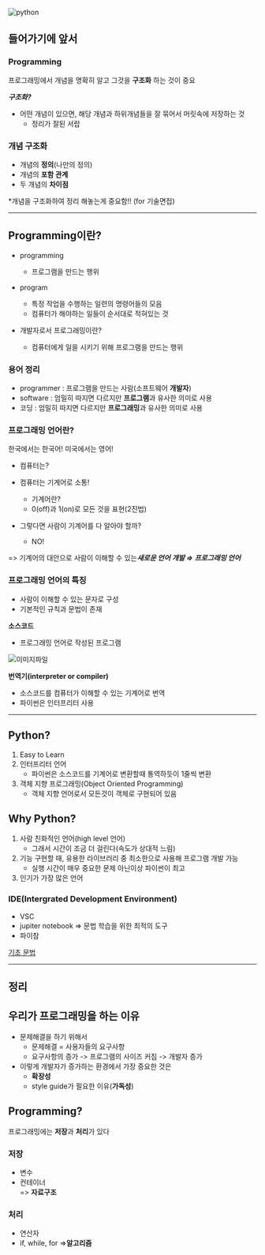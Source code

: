 ![python](https://upload.wikimedia.org/wikipedia/commons/7/72/Python_logo_1990s.svg)
## 들어가기에 앞서

### Programming

프로그래밍에서 개념을 명확히 알고 그것을 **구조화** 하는 것이 중요


***구조화?***

- 어떤 개념이 있으면, 해당 개념과 하위개념들을 잘 묶어서 머릿속에 저장하는 것
    - 정리가 잘된 서랍


### 개념 구조화

- 개념의 **정의**(나만의 정의)
- 개념의 **포함 관계**
- 두 개념의 **차이점**

*개념을 구조화하여 정리 해놓는게 중요함!! (for 기술면접)


---


## Programming이란?

- programming
    - 프로그램을 만드는 행위

- program
    - 특정 작업을 수행하는 일련의 명령어들의 모음
    - 컴퓨터가 해야하는 일들이 순서대로 적혀있는 것

- 개발자로서 프로그래밍이란?
    - 컴퓨터에게 일을 시키기 위해 프로그램을 만드는 행위


### 용어 정리
- programmer : 프로그램을 만드는 사람(소프트웨어 **개발자**)
- software : 엄밀히 따지면 다르지만 **프로그램**과 유사한 의미로 사용
- 코딩 : 엄밀히 따지면 다르지만 **프로그래밍**과 유사한 의미로 사용


### 프로그래밍 언어란?

한국에서는 한국어! 미국에서는 영어!

- 컴퓨터는?
- 컴퓨터는 기계어로 소통!

  - 기계어란?
  - 0(off)과 1(on)로 모든 것을 표현(2진법)

- 그렇다면 사람이 기계어를 다 알아야 할까?
  - NO!

=> 기계어의 대안으로 사람이 이해할 수 있는***새로운 언어 개발 ⇒ 프로그래밍 언어***


### 프로그래밍 언어의 특징

- 사람이 이해할 수 있는 문자로 구성
- 기본적인 규칙과 문법이 존재


**소스코드**

- 프로그래밍 언어로 작성된 프로그램

![이미지파일](https://s3.us-west-2.amazonaws.com/secure.notion-static.com/560cb6e0-28d2-4138-8427-77818e124854/KakaoTalk_20220718_175457261.jpg?X-Amz-Algorithm=AWS4-HMAC-SHA256&X-Amz-Content-Sha256=UNSIGNED-PAYLOAD&X-Amz-Credential=AKIAT73L2G45EIPT3X45%2F20220719%2Fus-west-2%2Fs3%2Faws4_request&X-Amz-Date=20220719T145058Z&X-Amz-Expires=86400&X-Amz-Signature=852d4868585f4505faa620c69979b42af58fbdfc59c835754a95bbaf78c8343a&X-Amz-SignedHeaders=host&response-content-disposition=filename%20%3D%22KakaoTalk_20220718_175457261.jpg%22&x-id=GetObject)


**번역기(interpreter or compiler)**

- 소스코드를 컴퓨터가 이해할 수 있는 기계어로 번역
- 파이썬은 인터프리터 사용


---


## Python?

1. Easy to Learn
2. 인터프리터 언어
   - 파이썬은 소스코드를 기계어로 변환할때 통역하듯이 1줄씩 변환
3. 객체 지향 프로그래밍(Object Oriented Programming)
   - 객체 지향 언어로서 모든것이 객체로 구현되어 있음



## Why Python?

1. 사람 친화적인 언어(high level 언어)
    - 그래서 시간이 조금 더 걸린다(속도가 상대적 느림)
2. 기능 구현할 때, 유용한 라이브러리 중 최소한으로 사용해 프로그램 개발 가능
   - 실행 시간이 매우 중요한 문제 아닌이상 파이썬이 최고
3. 인기가 가장 많은 언어



### IDE(Intergrated Development Environment)

- VSC
- jupiter notebook ⇒ 문법 학습을 위한 최적의 도구
- 파이참

[기초 문법](https://www.notion.so/08ef7fe959394dfca4266af7ca620d40)


---

## 정리


## 우리가 프로그래밍을 하는 이유
- 문제해결을 하기 위해서
    - 문제해결 = 사용자들의 요구사항
    - 요구사항의 증가 -> 프로그램의 사이즈 커짐 -> 개발자 증가
- 이렇게 개발자가 증가하는 환경에서 가장 중요한 것은
    - **확장성**
    - style guide가 필요한 이유(**가독성**)


## Programming?
프로그래밍에는 **저장**과 **처리**가 있다

### 저장                                  
- 변수                                    
- 컨테이너                                
    => **자료구조**                          

### 처리
- 연산자
- if, while, for
    =>**알고리즘**
  